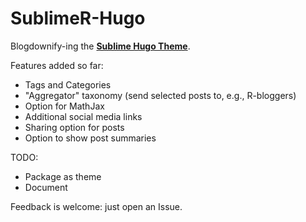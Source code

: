 # SublimeR-Hugo

Blogdownify-ing the [**Sublime Hugo Theme**](https://github.com/dt801ts/sublime-hugo-theme).

Features added so far:

* Tags and Categories
* "Aggregator" taxonomy (send selected posts to, e.g., R-bloggers)
* Option for MathJax
* Additional social media links
* Sharing option for posts
* Option to show post summaries

TODO:

* Package as theme
* Document

Feedback is welcome:  just open an Issue.

